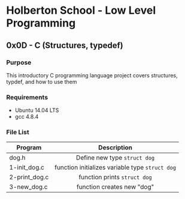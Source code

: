 # Holberton School - Low Level Programming
## 0x0D - C (Structures, typedef)

### Purpose
This introductory C programming language project covers
structures, typdef, and how to use them

### Requirements
* Ubuntu 14.04 LTS
* gcc 4.8.4

### File List
| Program         | Description                                              |
| --------------- |:--------------------------------------------------------:|
| dog.h | Define new type `struct dog` |
| 1-init_dog.c | function initializes variable type `struct dog` |
| 2-print_dog.c | function prints `struct dog` |
| 3-new_dog.c | function creates new "dog" |
